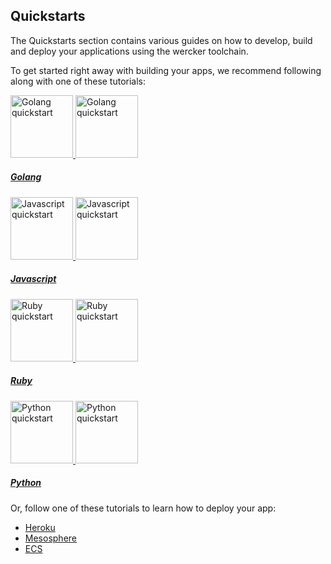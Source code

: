 ## Quickstarts
The Quickstarts section contains various guides on how to develop, build and
deploy your applications using the wercker toolchain.

To get started right away with building your apps, we recommend following along
with one of these tutorials:

<section class="flex-outer quickstart-links">
  <div class="flex-inner">
    <div class="quickstart-links-holder">
      <a href="/quickstarts/building/golang.html" class="quickstart-links-item" id="quickstart-link-golang">
        <span class="quickstart-logo">
          <img src="/images/quickstarts-golang.png" width="100" height="100" alt="Golang quickstart">
          <img src="/images/quickstarts-golang.png" width="100" height="100" alt="Golang quickstart">
        </span>
        <h5>Golang</h5>
      </a>
      <a href="/quickstarts/building/javascript.html" class="quickstart-links-item" id="quickstart-link-javascript">
        <span class="quickstart-logo">
          <img src="/images/quickstarts-javascript.png" width="100" height="100" alt="Javascript quickstart">
          <img src="/images/quickstarts-javascript.png" width="100" height="100" alt="Javascript quickstart">
        </span>
        <h5>Javascript</h5>
      </a>
      <a href="/quickstarts/building/ruby.html" class="quickstart-links-item" id="quickstart-link-ruby">
        <span class="quickstart-logo">
          <img src="/images/quickstarts-ruby.png" width="100" height="100" alt="Ruby quickstart">
          <img src="/images/quickstarts-ruby.png" width="100" height="100" alt="Ruby quickstart">
        </span>
        <h5>Ruby</h5>
      </a>
      <a href="/quickstarts/building/python.html" class="quickstart-links-item" id="quickstart-link-python">
        <span class="quickstart-logo">
          <img src="/images/quickstarts-python.png" width="100" height="100" alt="Python quickstart">
          <img src="/images/quickstarts-python.png" width="100" height="100" alt="Python quickstart">
        </span>
        <h5>Python</h5>
      </a>
    </div>
  </div>
</section>

Or, follow one of these tutorials to learn how to deploy your app:

* [Heroku](/quickstarts/deployment/heroku.html)
* [Mesosphere](/quickstarts/deployment/mesosphere.html)
* [ECS](/quickstarts/deployment/ECS.html)
